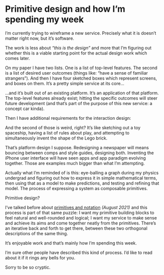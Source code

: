 # Primitive design and how I’m spending my week

I’m currently trying to wireframe a new service. Precisely what it is doesn’t
matter right now, but it’s software.

The work is less about _“this is the design”_ and more that I’m figuring out
whether this is a viable starting point for the actual design work which comes
later.

On my paper I have two lists. One is a list of top-level features. The second
is a list of desired user outcomes (things like: “have a sense of familiar
strangers”). And then I have four sketched boxes which represent screens, and
boxes on them. It’s a pretty simple service at its core…

…and it’s built out of an existing platform. It’s an application of that
platform. The top-level features already exist; hitting the specific outcomes
will steer future development (and that’s part of the purpose of this new
service: a concept car kinda).

Then I have additional requirements for the interaction design:

And the second of those is weird, right? It’s like sketching out a toy
spaceship, having a list of rules about play, and attempting to simultaneously
invent the shape of the Lego brick.

That’s platform design I suppose. Redesigning a newspaper will means bouncing
between comps and style guides, designing both. Inventing the iPhone user
interface will have seen apps and app paradigm evolving together. Those are
examples much bigger than what I’m attempting.

Actually what I’m reminded of is this: eye-balling a graph during my physics
undergrad and figuring out how to express it in simple mathematical terms,
then using that as a model to make predictions, and testing and refining that
model. The process of expressing a system as composable primitives.

Primitive design?

I’ve talked before about [primitives and notation](/home/2021/08/12/notation)
_(August 2021)_ and this process is part of that same puzzle: I want my
primitive building blocks to feel natural and well-rounded and logical; I want
my service to make sense and achieve its aims and come together neatly from
the primitives. There’s an iterative back and forth to get there, between
these two orthogonal descriptions of the same thing.

It’s enjoyable work and that’s mainly how I’m spending this week.

I’m sure other people have described this kind of process. I’d like to read
about it if it rings any bells for you.

Sorry to be so cryptic.
